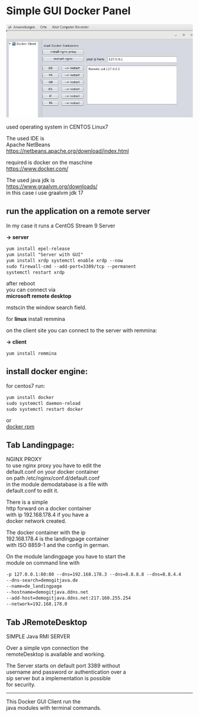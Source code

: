 
Simple GUI Docker  Panel
============================================================   
![image](https://github.com/demogitjava/demodatabase/blob/master/screenshotguiserverpanel.jpg?raw=true)

used operating system in CENTOS Linux7

The used IDE is    
Apache NetBeans    
https://netbeans.apache.org/download/index.html

required is docker on the maschine    
https://www.docker.com/

The used java jdk is    
https://www.graalvm.org/downloads/    
in this case i use graalvm jdk 17

run the application on a remote server
------------------------------------------------

In my case it runs a CentOS Stream 9 Server

**-> server**

    yum install epel-release 
    yum install "Server with GUI"      
    yum install xrdp systemctl enable xrdp --now 
    sudo firewall-cmd --add-port=3389/tcp --permanent     
    systemctl restart xrdp  



after reboot    
you can connect via    
**microsoft remote desktop**


mstscin the window search field.

for **linux** install remmina

on the client site you can connect to the server with remmina:

**-> client**

    yum install remmina  



install docker engine:
------------------------------------------------

for centos7 run:


    yum install docker 
    sudo systemctl daemon-reload 
    sudo systemctl restart docker    

or  
[docker rpm ](https://www.dropbox.com/s/g07ajd34l17eggl/dockerrpm.tar.gz?dl=0)

Tab Landingpage:
------------------------------------------------ 
NGINX PROXY    
to use nginx proxy you have to edit the    
default.conf on your docker container    
on path /etc/nginx/conf.d/default.conf    
in the module demodatabase is a file with    
default.conf to edit it.

There is a simple    
http forward on a docker container    
with ip 192.168.178.4 if you have a    
docker network created.

The docker container with the ip    
192.168.178.4 is the landingpage container    
with ISO 8859-1 and the config in german.


On the module landingpage you have to start the    
module on command line with


    -p 127.0.0.1:80:80 --dns=192.168.178.3 --dns=8.8.8.8 --dns=8.8.4.4    
    --dns-search=demogitjava.de    
    --name=de_landingpage    
    --hostname=demogitjava.ddns.net    
    --add-host=demogitjava.ddns.net:217.160.255.254    
    --network=192.168.178.0  



Tab JRemoteDesktop
------------------------------------------------ 

SIMPLE Java RMI SERVER



Over a simple vpn connection the    
remoteDesktop is available and working.

The Server starts on default port 3389 without    
username and password or authentication over a    
sip server but a implementation is possible    
for security.



    
------------------------------------------------   










This Docker GUI Client run the    
java modules with terminal commands.
